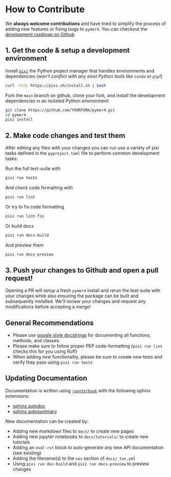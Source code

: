 # How to Contribute

We **always welcome contributions** and have tried to simplify the process of adding new features or fixing bugs to `pymer4`. You can checkout the [development roadmap on Github](https://github.com/users/ejolly/projects/1/views/1?query=sort%3Aupdated-desc+is%3Aopen)

## 1. Get the code & setup a development environment

Install [`pixi`](https://pixi.sh/latest/) the Python project manager that handles environments and dependencies (*won't conflict with any exist Python tools like `conda` or `pip`!*)

```bash
curl -fsSL https://pixi.sh/install.sh | bash
```

Fork the `main` branch on github, clone your fork, and install the development dependencies in an isolated Python environment:

  ```bash
  git clone https://github.com/YOURFORK/pymer4.git
  cd pymer4
  pixi install
  ```
## 2. Make code changes and test them

After editing any files with your changes you can run use a variety of pixi tasks defined in the `pyproject.toml` file to perform common development tasks:

Run the full test-suite with 

```bash
pixi run tests
```

And check code formatting with

```bash
pixi run lint
```

Or try to fix code formatting

```bash
pixi run lint-fix
```

Or build docs

```bash
pixi run docs-build
```

And preview them

```bash
pixi run docs-preview
```

## 3. Push your changes to Github and open a pull request!

Opening a PR will setup a fresh `pymer4` install and rerun the test-suite with your changes while also ensuring the package can be built and subsequently installed. We'll review your changes and request any modifications before accepting a merge!

## General Recommendations

- Please use [google style docstrings](https://sphinxcontrib-napoleon.readthedocs.io/en/latest/example_google.html/) for documenting all functions, methods, and classes.
- Please make sure to follow proper PEP code-formatting (`pixi run lint` checks this for you using Ruff)
- When adding *new* functionality, please be sure to create *new* tests and verify they pass using `pixi run tests`

## Updating Documentation

Documentation is written using [`jupyterbook`](https://jupyterbook.org/en/stable/intro.html) with the following sphinx extensions:
- [sphinx autodoc](https://www.sphinx-doc.org/en/master/usage/extensions/autodoc.html)
- [sphinx autosummary](https://www.sphinx-doc.org/en/master/usage/extensions/autosummary.html)

New documentation can be created by:

- Adding new markdown files to `docs/` to create new pages
- Adding new jupyter notebooks to `docs/tutorials/` to create new tutorials
- Adding an `eval-rst` block to auto-generate any new API documentation (see existing)
- Adding the filename(s) to the `nav` section of `docs/_toc.yml`
- Using `pixi run doc-build` and `pixi run docs-preview` to preview changes
